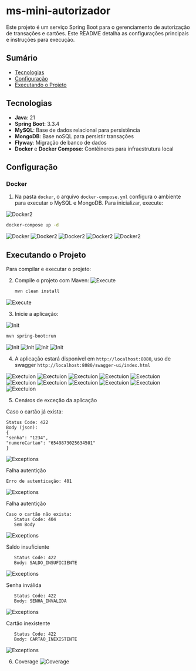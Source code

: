 
# ms-mini-autorizador

Este projeto é um serviço Spring Boot para o gerenciamento de autorização de transações e cartões. 
Este README detalha as configurações principais e instruções para execução.

## Sumário

- [Tecnologias](#tecnologias)
- [Configuração](#configuração)
- [Executando o Projeto](#executando-o-projeto)

## Tecnologias

- **Java**: 21
- **Spring Boot**: 3.3.4
- **MySQL**: Base de dados relacional para persistência
- **MongoDB**: Base noSQL para persistir transações
- **Flyway**: Migração de banco de dados
- **Docker** e **Docker Compose**: Contêineres para infraestrutura local

## Configuração

### Docker

1. Na pasta `docker`, o arquivo `docker-compose.yml` configura o ambiente para executar o MySQL e MongoDB. Para inicializar, execute:

![Docker2](./docs/images/1_docker.png)


```bash
docker-compose up -d
```
![Docker](./docs/images/1_docker_2.png)
![Docker2](./docs/images/1_docker_3.png)
![Docker2](./docs/images/1_docker_4.png)
![Docker2](./docs/images/1_docker_5.png)
![Docker2](./docs/images/1_docker_6.png)

## Executando o Projeto

Para compilar e executar o projeto:

2. Compile o projeto com Maven:
![Execute](./docs/images/2_execute.png)

   ```bash
   mvn clean install
   ```
![Execute](./docs/images/2_execute_2.png)

3. Inicie a aplicação:

![Init](./docs/images/3_init.png)

   ```bash
   mvn spring-boot:run
   ```
![Init](./docs/images/3_init_2.png)
![Init](./docs/images/3_init_3.png)
![Init](./docs/images/3_init_4.png)
![Init](./docs/images/3_init_5.png)

4. A aplicação estará disponível em `http://localhost:8080`, uso de swagger `http://localhost:8080/swagger-ui/index.html`

![Exectuion](./docs/images/4_execution.png)
![Exectuion](./docs/images/4_execution_2.png)
![Exectuion](./docs/images/4_execution_3.png)
![Exectuion](./docs/images/4_execution_4.png)
![Exectuion](./docs/images/4_execution_5.png)
![Exectuion](./docs/images/4_execution_6.png)
![Exectuion](./docs/images/4_execution_7.png)
![Exectuion](./docs/images/4_execution_8.png)
![Exectuion](./docs/images/4_execution_9.png)
![Exectuion](./docs/images/4_execution_10.png)
![Exectuion](./docs/images/4_execution_11.png)


5. Cenáros de exceção da aplicação

Caso o cartão já exista:
```
Status Code: 422
Body (json):
{
"senha": "1234",
"numeroCartao": "6549873025634501"
}
```
![Exceptions](./docs/images/5_exception.png)


Falha autentição
```
Erro de autenticação: 401 
```
![Exceptions](./docs/images/5_exception_1.png)


Falha autentição
```
Caso o cartão não exista:
   Status Code: 404 
   Sem Body
```
![Exceptions](./docs/images/5_exception_2.png)


Saldo insuficiente
```
   Status Code: 422 
   Body: SALDO_INSUFICIENTE
```
![Exceptions](./docs/images/5_exception_3.png)


Senha inválida
```
   Status Code: 422 
   Body: SENHA_INVALIDA
```
![Exceptions](./docs/images/5_exception_4.png)

Cartão inexistente
```
   Status Code: 422 
   Body: CARTAO_INEXISTENTE
```
![Exceptions](./docs/images/5_exception_5.png)


6. Coverage
![Coverage](./docs/images/6_coverage.png)

